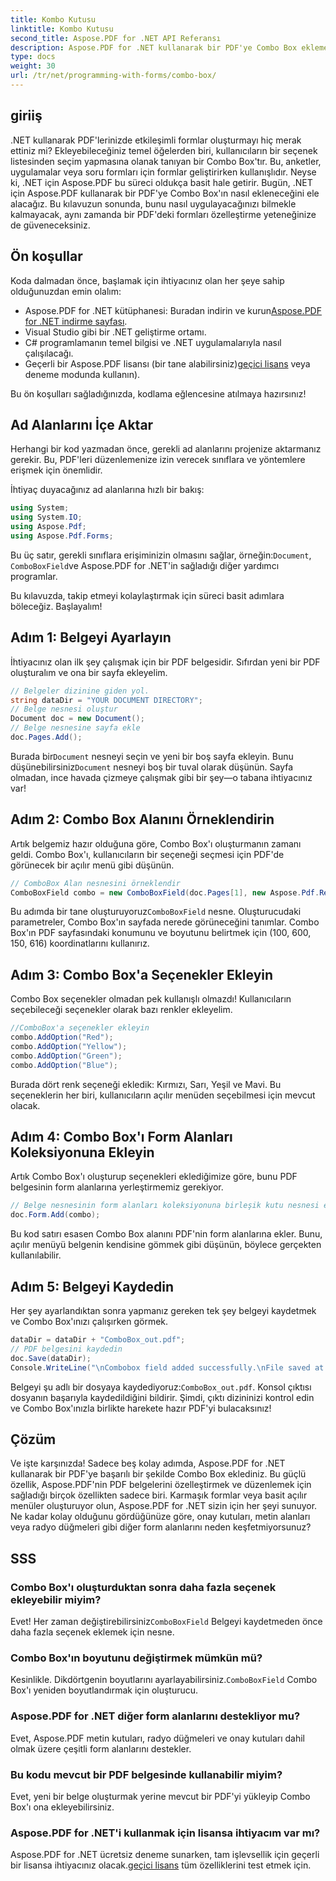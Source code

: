 ```yaml
---
title: Kombo Kutusu
linktitle: Kombo Kutusu
second_title: Aspose.PDF for .NET API Referansı
description: Aspose.PDF for .NET kullanarak bir PDF'ye Combo Box eklemeyi öğrenin. Etkileşimli PDF formlarını kolayca oluşturmak için adım adım kılavuzumuzu izleyin.
type: docs
weight: 30
url: /tr/net/programming-with-forms/combo-box/
---
```

## giriiş

.NET kullanarak PDF'lerinizde etkileşimli formlar oluşturmayı hiç merak ettiniz mi? Ekleyebileceğiniz temel öğelerden biri, kullanıcıların bir seçenek listesinden seçim yapmasına olanak tanıyan bir Combo Box'tır. Bu, anketler, uygulamalar veya soru formları için formlar geliştirirken kullanışlıdır. Neyse ki, .NET için Aspose.PDF bu süreci oldukça basit hale getirir. Bugün, .NET için Aspose.PDF kullanarak bir PDF'ye Combo Box'ın nasıl ekleneceğini ele alacağız. Bu kılavuzun sonunda, bunu nasıl uygulayacağınızı bilmekle kalmayacak, aynı zamanda bir PDF'deki formları özelleştirme yeteneğinize de güveneceksiniz.

## Ön koşullar

Koda dalmadan önce, başlamak için ihtiyacınız olan her şeye sahip olduğunuzdan emin olalım:

- Aspose.PDF for .NET kütüphanesi: Buradan indirin ve kurun[Aspose.PDF for .NET indirme sayfası](https://releases.aspose.com/pdf/net/).
- Visual Studio gibi bir .NET geliştirme ortamı.
- C# programlamanın temel bilgisi ve .NET uygulamalarıyla nasıl çalışılacağı.
-  Geçerli bir Aspose.PDF lisansı (bir tane alabilirsiniz)[geçici lisans](https://purchase.aspose.com/temporary-license/) veya deneme modunda kullanın).

Bu ön koşulları sağladığınızda, kodlama eğlencesine atılmaya hazırsınız!

## Ad Alanlarını İçe Aktar

Herhangi bir kod yazmadan önce, gerekli ad alanlarını projenize aktarmanız gerekir. Bu, PDF'leri düzenlemenize izin verecek sınıflara ve yöntemlere erişmek için önemlidir.

İhtiyaç duyacağınız ad alanlarına hızlı bir bakış:

```csharp
using System;
using System.IO;
using Aspose.Pdf;
using Aspose.Pdf.Forms;
```

 Bu üç satır, gerekli sınıflara erişiminizin olmasını sağlar, örneğin:`Document`, `ComboBoxField`ve Aspose.PDF for .NET'in sağladığı diğer yardımcı programlar.

Bu kılavuzda, takip etmeyi kolaylaştırmak için süreci basit adımlara böleceğiz. Başlayalım!

## Adım 1: Belgeyi Ayarlayın

İhtiyacınız olan ilk şey çalışmak için bir PDF belgesidir. Sıfırdan yeni bir PDF oluşturalım ve ona bir sayfa ekleyelim.

```csharp
// Belgeler dizinine giden yol.
string dataDir = "YOUR DOCUMENT DIRECTORY";
// Belge nesnesi oluştur
Document doc = new Document();
// Belge nesnesine sayfa ekle
doc.Pages.Add();
```

 Burada bir`Document` nesneyi seçin ve yeni bir boş sayfa ekleyin. Bunu düşünebilirsiniz`Document` nesneyi boş bir tuval olarak düşünün. Sayfa olmadan, ince havada çizmeye çalışmak gibi bir şey—o tabana ihtiyacınız var!

## Adım 2: Combo Box Alanını Örneklendirin

Artık belgemiz hazır olduğuna göre, Combo Box'ı oluşturmanın zamanı geldi. Combo Box'ı, kullanıcıların bir seçeneği seçmesi için PDF'de görünecek bir açılır menü gibi düşünün.

```csharp
// ComboBox Alan nesnesini örneklendir
ComboBoxField combo = new ComboBoxField(doc.Pages[1], new Aspose.Pdf.Rectangle(100, 600, 150, 616));
```

 Bu adımda bir tane oluşturuyoruz`ComboBoxField` nesne. Oluşturucudaki parametreler, Combo Box'ın sayfada nerede görüneceğini tanımlar. Combo Box'ın PDF sayfasındaki konumunu ve boyutunu belirtmek için (100, 600, 150, 616) koordinatlarını kullanırız.

## Adım 3: Combo Box'a Seçenekler Ekleyin

Combo Box seçenekler olmadan pek kullanışlı olmazdı! Kullanıcıların seçebileceği seçenekler olarak bazı renkler ekleyelim.

```csharp
//ComboBox'a seçenekler ekleyin
combo.AddOption("Red");
combo.AddOption("Yellow");
combo.AddOption("Green");
combo.AddOption("Blue");
```

Burada dört renk seçeneği ekledik: Kırmızı, Sarı, Yeşil ve Mavi. Bu seçeneklerin her biri, kullanıcıların açılır menüden seçebilmesi için mevcut olacak.

## Adım 4: Combo Box'ı Form Alanları Koleksiyonuna Ekleyin

Artık Combo Box'ı oluşturup seçenekleri eklediğimize göre, bunu PDF belgesinin form alanlarına yerleştirmemiz gerekiyor.

```csharp
// Belge nesnesinin form alanları koleksiyonuna birleşik kutu nesnesi ekleyin
doc.Form.Add(combo);
```

Bu kod satırı esasen Combo Box alanını PDF'nin form alanlarına ekler. Bunu, açılır menüyü belgenin kendisine gömmek gibi düşünün, böylece gerçekten kullanılabilir.

## Adım 5: Belgeyi Kaydedin

Her şey ayarlandıktan sonra yapmanız gereken tek şey belgeyi kaydetmek ve Combo Box'ınızı çalışırken görmek.

```csharp
dataDir = dataDir + "ComboBox_out.pdf";
// PDF belgesini kaydedin
doc.Save(dataDir);
Console.WriteLine("\nCombobox field added successfully.\nFile saved at " + dataDir);
```

 Belgeyi şu adlı bir dosyaya kaydediyoruz:`ComboBox_out.pdf`. Konsol çıktısı dosyanın başarıyla kaydedildiğini bildirir. Şimdi, çıktı dizininizi kontrol edin ve Combo Box'ınızla birlikte harekete hazır PDF'yi bulacaksınız!

## Çözüm

Ve işte karşınızda! Sadece beş kolay adımda, Aspose.PDF for .NET kullanarak bir PDF'ye başarılı bir şekilde Combo Box eklediniz. Bu güçlü özellik, Aspose.PDF'nin PDF belgelerini özelleştirmek ve düzenlemek için sağladığı birçok özellikten sadece biri. Karmaşık formlar veya basit açılır menüler oluşturuyor olun, Aspose.PDF for .NET sizin için her şeyi sunuyor. Ne kadar kolay olduğunu gördüğünüze göre, onay kutuları, metin alanları veya radyo düğmeleri gibi diğer form alanlarını neden keşfetmiyorsunuz?

## SSS

### Combo Box'ı oluşturduktan sonra daha fazla seçenek ekleyebilir miyim?
 Evet! Her zaman değiştirebilirsiniz`ComboBoxField` Belgeyi kaydetmeden önce daha fazla seçenek eklemek için nesne.

### Combo Box'ın boyutunu değiştirmek mümkün mü?
 Kesinlikle. Dikdörtgenin boyutlarını ayarlayabilirsiniz.`ComboBoxField` Combo Box'ı yeniden boyutlandırmak için oluşturucu.

### Aspose.PDF for .NET diğer form alanlarını destekliyor mu?
Evet, Aspose.PDF metin kutuları, radyo düğmeleri ve onay kutuları dahil olmak üzere çeşitli form alanlarını destekler.

### Bu kodu mevcut bir PDF belgesinde kullanabilir miyim?
Evet, yeni bir belge oluşturmak yerine mevcut bir PDF'yi yükleyip Combo Box'ı ona ekleyebilirsiniz.

### Aspose.PDF for .NET'i kullanmak için lisansa ihtiyacım var mı?
 Aspose.PDF for .NET ücretsiz deneme sunarken, tam işlevsellik için geçerli bir lisansa ihtiyacınız olacak.[geçici lisans](https://purchase.aspose.com/temporary-license/) tüm özelliklerini test etmek için.